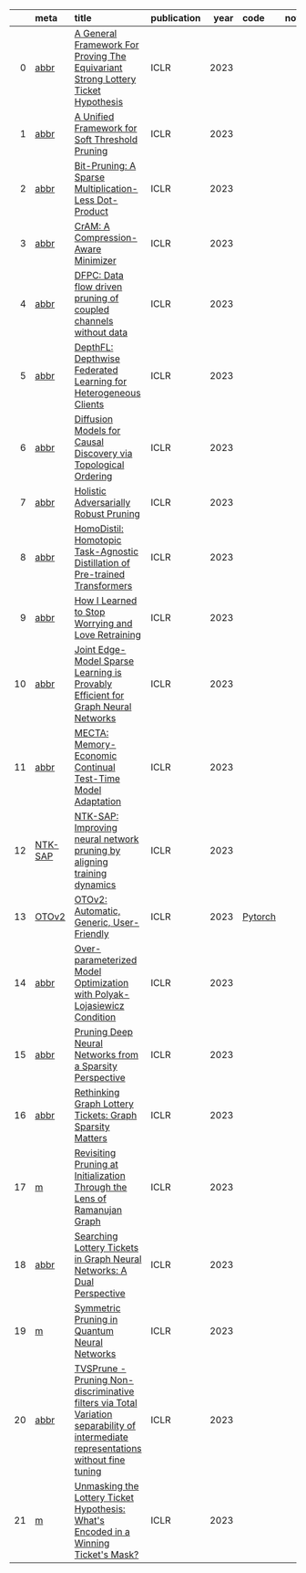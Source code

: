 |    | meta                                    | title                                                                                                                                                                             | publication   |   year | code                                                  | note   | cover   |
|---:|:----------------------------------------|:----------------------------------------------------------------------------------------------------------------------------------------------------------------------------------|:--------------|-------:|:------------------------------------------------------|:-------|:--------|
|  0 | [abbr](../../meta/BU38BOQE.prototxt)    | [A General Framework For Proving The Equivariant Strong Lottery Ticket Hypothesis](https://openreview.net/forum?id=vVJZtlZB9D)                                                    | ICLR          |   2023 |                                                       |        |         |
|  1 | [abbr](../../meta/SP5UN1RF.prototxt)    | [A Unified Framework for Soft Threshold Pruning](https://openreview.net/forum?id=cCFqcrq0d8)                                                                                      | ICLR          |   2023 |                                                       |        |         |
|  2 | [abbr](../../meta/Q3S45CWC.prototxt)    | [Bit-Pruning: A Sparse Multiplication-Less Dot-Product](https://openreview.net/forum?id=YUDiZcZTI8)                                                                               | ICLR          |   2023 |                                                       |        |         |
|  3 | [abbr](../../meta/JBRI286F.prototxt)    | [CrAM: A Compression-Aware Minimizer](https://openreview.net/forum?id=_eTZBs-yedr)                                                                                                | ICLR          |   2023 |                                                       |        |         |
|  4 | [abbr](../../meta/22C0A4RH.prototxt)    | [DFPC: Data flow driven pruning of coupled channels without data](https://openreview.net/forum?id=mhnHqRqcjYU)                                                                    | ICLR          |   2023 |                                                       |        |         |
|  5 | [abbr](../../meta/TVCZSVZY.prototxt)    | [DepthFL: Depthwise Federated Learning for Heterogeneous Clients](https://openreview.net/forum?id=pf8RIZTMU58)                                                                    | ICLR          |   2023 |                                                       |        |         |
|  6 | [abbr](../../meta/ZHVKFNSL.prototxt)    | [Diffusion Models for Causal Discovery via Topological Ordering](https://openreview.net/forum?id=Idusfje4-Wq)                                                                     | ICLR          |   2023 |                                                       |        |         |
|  7 | [abbr](../../meta/9O673CMS.prototxt)    | [Holistic Adversarially Robust Pruning](https://openreview.net/forum?id=sAJDi9lD06L)                                                                                              | ICLR          |   2023 |                                                       |        |         |
|  8 | [abbr](../../meta/Q0PKEEPI.prototxt)    | [HomoDistil: Homotopic Task-Agnostic Distillation of Pre-trained Transformers](https://openreview.net/forum?id=D7srTrGhAs)                                                        | ICLR          |   2023 |                                                       |        |         |
|  9 | [abbr](../../meta/AZKA1WRH.prototxt)    | [How I Learned to Stop Worrying and Love Retraining](https://openreview.net/forum?id=_nF5imFKQI)                                                                                  | ICLR          |   2023 |                                                       |        |         |
| 10 | [abbr](../../meta/RR92I0FK.prototxt)    | [Joint Edge-Model Sparse Learning is Provably Efficient for Graph Neural Networks](https://openreview.net/forum?id=4UldFtZ_CVF)                                                   | ICLR          |   2023 |                                                       |        |         |
| 11 | [abbr](../../meta/CSUM4GXD.prototxt)    | [MECTA: Memory-Economic Continual Test-Time Model Adaptation](https://openreview.net/forum?id=N92hjSf5NNh)                                                                        | ICLR          |   2023 |                                                       |        |         |
| 12 | [NTK-SAP](../../meta/HYTID4WD.prototxt) | [NTK-SAP: Improving neural network pruning by aligning training dynamics](https://openreview.net/forum?id=-5EWhW_4qWP)                                                            | ICLR          |   2023 |                                                       |        |         |
| 13 | [OTOv2](../../meta/QBBMHBHQ.prototxt)   | [OTOv2: Automatic, Generic, User-Friendly](https://openreview.net/forum?id=7ynoX1ojPMt)                                                                                           | ICLR          |   2023 | [Pytorch](https://github.com/tianyic/only_train_once) |        |         |
| 14 | [abbr](../../meta/1EZ5JYL3.prototxt)    | [Over-parameterized Model Optimization with Polyak-Lojasiewicz Condition](https://openreview.net/forum?id=aBIpZvMdS56)                                                            | ICLR          |   2023 |                                                       |        |         |
| 15 | [abbr](../../meta/4IT9WPPA.prototxt)    | [Pruning Deep Neural Networks from a Sparsity Perspective](https://openreview.net/forum?id=i-DleYh34BM)                                                                           | ICLR          |   2023 |                                                       |        |         |
| 16 | [abbr](../../meta/GEZARAUL.prototxt)    | [Rethinking Graph Lottery Tickets: Graph Sparsity Matters](https://openreview.net/forum?id=fjh7UGQgOB)                                                                            | ICLR          |   2023 |                                                       |        |         |
| 17 | [m](../../meta/0I1IQIH6.prototxt)       | [Revisiting Pruning at Initialization Through the Lens of Ramanujan Graph](https://openreview.net/forum?id=uVcDssQff)                                                             | ICLR          |   2023 |                                                       |        |         |
| 18 | [abbr](../../meta/DLHYYZU1.prototxt)    | [Searching Lottery Tickets in Graph Neural Networks: A Dual Perspective](https://openreview.net/forum?id=Dvs-a3aymPe)                                                             | ICLR          |   2023 |                                                       |        |         |
| 19 | [m](../../meta/RRGOXITB.prototxt)       | [Symmetric Pruning in Quantum Neural Networks](https://openreview.net/forum?id=K96AogLDT2K)                                                                                       | ICLR          |   2023 |                                                       |        |         |
| 20 | [abbr](../../meta/MTKTZE3N.prototxt)    | [TVSPrune - Pruning Non-discriminative filters via Total Variation separability of intermediate representations without fine tuning](https://openreview.net/forum?id=sZI1Oj9KBKy) | ICLR          |   2023 |                                                       |        |         |
| 21 | [m](../../meta/R4X91L5N.prototxt)       | [Unmasking the Lottery Ticket Hypothesis: What's Encoded in a Winning Ticket's Mask?](https://openreview.net/forum?id=xSsW2Am-ukZ)                                                | ICLR          |   2023 |                                                       |        |         |